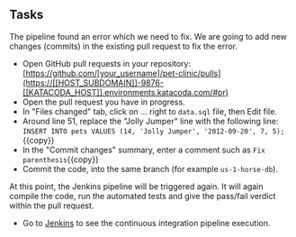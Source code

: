 ## Tasks

The pipeline found an error which we need to fix. We are going to add new changes (commits) in the existing pull request to fix the error.

* Open GitHub pull requests in your repository: [https://github.com/[your_username]/pet-clinic/pulls](https://[[HOST_SUBDOMAIN]]-9876-[[KATACODA_HOST]].environments.katacoda.com/#pr)
* Open the pull request you have in progress.
* In "Files changed" tab, click on ... right to  `data.sql` file, then Edit file.
* Around line 51, replace the "Jolly Jumper" line with the following line: `INSERT INTO pets VALUES (14, 'Jolly Jumper', '2012-09-20', 7, 5);`{{copy}}
* In the "Commit changes" summary, enter a comment such as `Fix parenthesis`{{copy}}
* Commit the code, into the same branch (for example `us-1-horse-db`).

At this point, the Jenkins pipeline will be triggered again. It will again
compile the code, run the automated tests and give the pass/fail verdict within
the pull request.

* Go to <a href="https://[[HOST_SUBDOMAIN]]-8080-[[KATACODA_HOST]].environments.katacoda.com/blue/organizations/jenkins/pet-clinic/" target="jenkins">Jenkins</a> to see the continuous integration pipeline execution.
